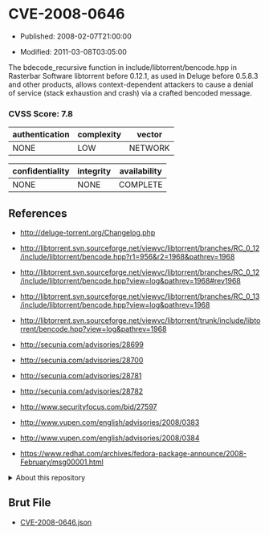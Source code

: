 # CVE-2008-0646

- Published: 2008-02-07T21:00:00

- Modified: 2011-03-08T03:05:00

The bdecode_recursive function in include/libtorrent/bencode.hpp in Rasterbar Software libtorrent before 0.12.1, as used in Deluge before 0.5.8.3 and other products, allows context-dependent attackers to cause a denial of service (stack exhaustion and crash) via a crafted bencoded message.

### CVSS Score: **7.8**

| authentication | complexity | vector |
| --- | --- | --- |
| NONE | LOW | NETWORK |

| confidentiality | integrity | availability |
| --- | --- | --- |
| NONE | NONE | COMPLETE |

## References

* http://deluge-torrent.org/Changelog.php

* http://libtorrent.svn.sourceforge.net/viewvc/libtorrent/branches/RC_0_12/include/libtorrent/bencode.hpp?r1=956&r2=1968&pathrev=1968

* http://libtorrent.svn.sourceforge.net/viewvc/libtorrent/branches/RC_0_12/include/libtorrent/bencode.hpp?view=log&pathrev=1968#rev1968

* http://libtorrent.svn.sourceforge.net/viewvc/libtorrent/branches/RC_0_13/include/libtorrent/bencode.hpp?view=log&pathrev=1968

* http://libtorrent.svn.sourceforge.net/viewvc/libtorrent/trunk/include/libtorrent/bencode.hpp?view=log&pathrev=1968

* http://secunia.com/advisories/28699

* http://secunia.com/advisories/28700

* http://secunia.com/advisories/28781

* http://secunia.com/advisories/28782

* http://www.securityfocus.com/bid/27597

* http://www.vupen.com/english/advisories/2008/0383

* http://www.vupen.com/english/advisories/2008/0384

* https://www.redhat.com/archives/fedora-package-announce/2008-February/msg00001.html

<details>
<summary>About this repository</summary> 

  This repository is part of the project [Live Hack CVE](https://github.com/Live-Hack-CVE). Main website can be found [www.live-hack.org](https://www.live-hack.org) 
  
  Made by [Sn0wAlice](https://github.com/Sn0wAlice) for the people that care about security and need to have a feed of the latest CVEs. Hope you enjoy it, don't forget to star the repo and follow me on [Twitter](https://twitter.com/Sn0wAlice) and [Github](https://github.com/Sn0wAlice). And that is my [personnal website](https://www.alice-snow.me/)

  - [Home Page](https://github.com/Live-Hack-CVE)
  - [Framework](https://github.com/Live-Hack-CVE/cve-framework)
  - [CVE database](https://github.com/Live-Hack-CVE/full_database)
  - [Changelog](https://github.com/Live-Hack-CVE/Changelog)
</details>

## Brut File

* [CVE-2008-0646.json](https://raw.githubusercontent.com/Live-Hack-CVE/full_database/main/cves/2008/CVE-2008-0646.json)

